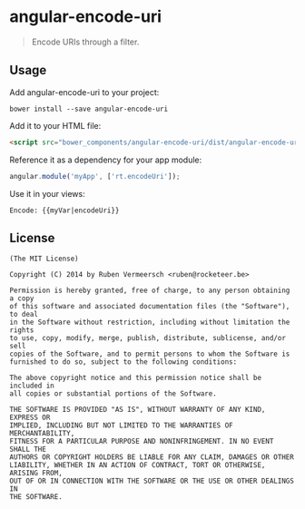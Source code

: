 # angular-encode-uri

> Encode URIs through a filter.

## Usage
Add angular-encode-uri to your project:

```
bower install --save angular-encode-uri
```

Add it to your HTML file:

```html
<script src="bower_components/angular-encode-uri/dist/angular-encode-uri.min.js"></script>
```

Reference it as a dependency for your app module:

```js
angular.module('myApp', ['rt.encodeUri']);
```

Use it in your views:

```
Encode: {{myVar|encodeUri}}
```

## License 

    (The MIT License)

    Copyright (C) 2014 by Ruben Vermeersch <ruben@rocketeer.be>

    Permission is hereby granted, free of charge, to any person obtaining a copy
    of this software and associated documentation files (the "Software"), to deal
    in the Software without restriction, including without limitation the rights
    to use, copy, modify, merge, publish, distribute, sublicense, and/or sell
    copies of the Software, and to permit persons to whom the Software is
    furnished to do so, subject to the following conditions:

    The above copyright notice and this permission notice shall be included in
    all copies or substantial portions of the Software.

    THE SOFTWARE IS PROVIDED "AS IS", WITHOUT WARRANTY OF ANY KIND, EXPRESS OR
    IMPLIED, INCLUDING BUT NOT LIMITED TO THE WARRANTIES OF MERCHANTABILITY,
    FITNESS FOR A PARTICULAR PURPOSE AND NONINFRINGEMENT. IN NO EVENT SHALL THE
    AUTHORS OR COPYRIGHT HOLDERS BE LIABLE FOR ANY CLAIM, DAMAGES OR OTHER
    LIABILITY, WHETHER IN AN ACTION OF CONTRACT, TORT OR OTHERWISE, ARISING FROM,
    OUT OF OR IN CONNECTION WITH THE SOFTWARE OR THE USE OR OTHER DEALINGS IN
    THE SOFTWARE.
